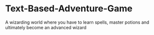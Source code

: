 # Text-Based-Adventure-Game

A wizarding world where you have to learn spells, master potions and ultimately become an advanced wizard
